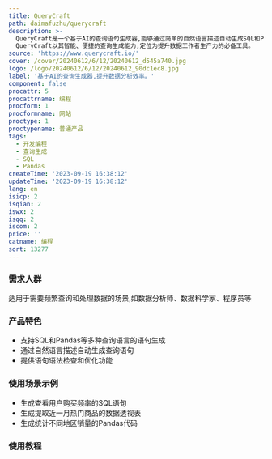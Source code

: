 ```yaml
---
title: QueryCraft
path: daimafuzhu/querycraft
description: >-
  QueryCraft是一个基于AI的查询语句生成器,能够通过简单的自然语言描述自动生成SQL和Pandas等查询语句,极大地提高了数据分析工作的效率。QueryCraft具有生成语句准确、支持多种查询语言、简化数据分析流程等优势,适用于需频繁进行数据提取、转换的场景。QueryCraft由加州大学伯克利分校团队开发,定价方面提供免费和收费版本。
  QueryCraft以其智能、便捷的查询生成能力,定位为提升数据工作者生产力的必备工具。
source: 'https://www.querycraft.io/'
cover: /cover/20240612/6/12/20240612_d545a740.jpg
logo: /logo/20240612/6/12/20240612_90dc1ec8.jpg
label: '基于AI的查询生成器,提升数据分析效率。'
component: false
procattr: 5
procattrname: 编程
procform: 1
procformname: 网站
proctype: 1
proctypename: 普通产品
tags:
  - 开发编程
  - 查询生成
  - SQL
  - Pandas
createTime: '2023-09-19 16:38:12'
updateTime: '2023-09-19 16:38:12'
lang: en
isicp: 2
isqian: 2
iswx: 2
isqq: 2
iscom: 2
price: ''
catname: 编程
sort: 13277
---
```




### 需求人群
适用于需要频繁查询和处理数据的场景,如数据分析师、数据科学家、程序员等

### 产品特色
- 支持SQL和Pandas等多种查询语言的语句生成
- 通过自然语言描述自动生成查询语句
- 提供语句语法检查和优化功能

### 使用场景示例
- 生成查看用户购买频率的SQL语句
- 生成提取近一月热门商品的数据透视表
- 生成统计不同地区销量的Pandas代码

### 使用教程


  

